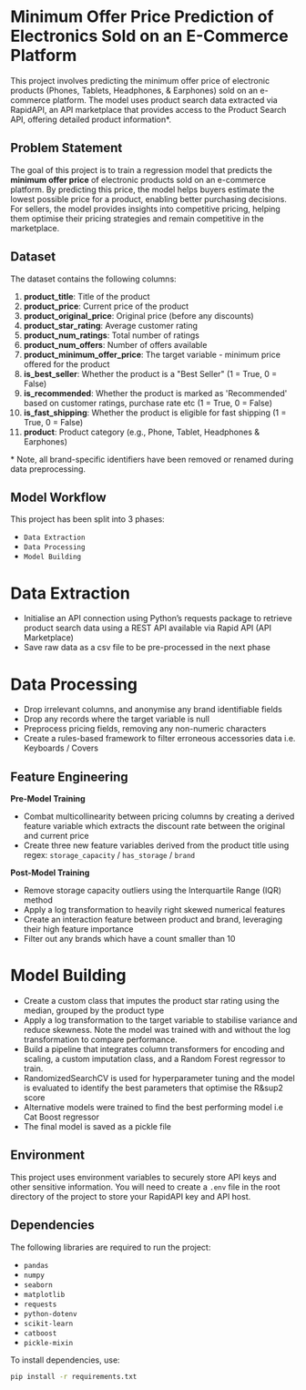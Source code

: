 # Minimum Offer Price Prediction of Electronics Sold on an E-Commerce Platform

This project involves predicting the minimum offer price of electronic products (Phones, Tablets, Headphones, & Earphones) sold on an e-commerce platform. The model uses product search data extracted via RapidAPI, an API marketplace that provides access to the Product Search API, offering detailed product information\*.

## Problem Statement

The goal of this project is to train a regression model that predicts the **minimum offer price** of electronic products sold on an e-commerce platform. By predicting this price, the model helps buyers estimate the lowest possible price for a product, enabling better purchasing decisions. For sellers, the model provides insights into competitive pricing, helping them optimise their pricing strategies and remain competitive in the marketplace.

## Dataset

The dataset contains the following columns:

1. **product_title**: Title of the product
2. **product_price**: Current price of the product
3. **product_original_price**: Original price (before any discounts)
4. **product_star_rating**: Average customer rating
5. **product_num_ratings**: Total number of ratings
6. **product_num_offers**: Number of offers available
7. **product_minimum_offer_price**: The target variable - minimum price offered for the product
8. **is_best_seller**: Whether the product is a "Best Seller" (1 = True, 0 = False)
9. **is_recommended**: Whether the product is marked as 'Recommended' based on customer ratings, purchase rate etc (1 = True, 0 = False)
10. **is_fast_shipping**: Whether the product is eligible for fast shipping (1 = True, 0 = False)
11. **product**: Product category (e.g., Phone, Tablet, Headphones & Earphones)

\* Note, all brand-specific identifiers have been removed or renamed during data preprocessing.

## Model Workflow

This project has been split into 3 phases: 
- `Data Extraction`
- `Data Processing`
- `Model Building`

# Data Extraction

- Initialise an API connection using Python’s requests package to retrieve product search data using a REST API available via Rapid API (API Marketplace)
-	Save raw data as a csv file to be pre-processed in the next phase

# Data Processing

-	Drop irrelevant columns, and anonymise any brand identifiable fields 
-	Drop any records where the target variable is null
-	Preprocess pricing fields, removing any non-numeric characters
-	Create a rules-based framework to filter erroneous accessories data i.e. Keyboards / Covers

## Feature Engineering

**Pre-Model Training**
-	Combat multicollinearity between pricing columns by creating a derived feature variable which extracts the discount rate between the original and current price
-	Create three new feature variables derived from the product title using regex: `storage_capacity` / `has_storage`  / `brand`

**Post-Model Training**

-	Remove storage capacity outliers using the Interquartile Range (IQR) method
-	Apply a log transformation to heavily right skewed numerical features
-	Create an interaction feature between product and brand, leveraging their high feature importance
-	Filter out any brands which have a count smaller than 10

# Model Building

- Create a custom class that imputes the product star rating using the median, grouped by the product type
- Apply a log transformation to the target variable to stabilise variance and reduce skewness. Note the model was trained with and without the log transformation to compare performance.
- Build a pipeline that integrates column transformers for encoding and scaling, a custom imputation class, and a Random Forest regressor to train. 
- RandomizedSearchCV is used for hyperparameter tuning and the model is evaluated to identify the best parameters that optimise the R&sup2 score
- Alternative models were trained to find the best performing model i.e Cat Boost regressor 
- The final model is saved as a pickle file


## Environment

This project uses environment variables to securely store API keys and other sensitive information. You will need to create a `.env` file in the root directory of the project to store your RapidAPI key and API host.

## Dependencies

The following libraries are required to run the project:

- `pandas`
- `numpy`
- `seaborn`
- `matplotlib`
- `requests`
- `python-dotenv`
- `scikit-learn`
- `catboost`
- `pickle-mixin`

To install dependencies, use:

```bash
pip install -r requirements.txt
